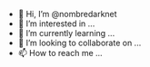 - 👋 Hi, I’m @nombredarknet
- 👀 I’m interested in ...
- 🌱 I’m currently learning ...
- 💞️ I’m looking to collaborate on ...
- 📫 How to reach me ...

<!---
nombredarknet/nombredarknet is a ✨ special ✨ repository because its `README.md` (this file) appears on your GitHub profile.
You can click the Preview link to ta
ke a look at your changes.
--->
